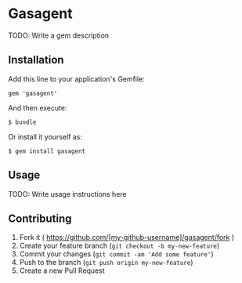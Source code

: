 # Gasagent

TODO: Write a gem description

## Installation

Add this line to your application's Gemfile:

    gem 'gasagent'

And then execute:

    $ bundle

Or install it yourself as:

    $ gem install gasagent

## Usage

TODO: Write usage instructions here

## Contributing

1. Fork it ( https://github.com/[my-github-username]/gasagent/fork )
2. Create your feature branch (`git checkout -b my-new-feature`)
3. Commit your changes (`git commit -am 'Add some feature'`)
4. Push to the branch (`git push origin my-new-feature`)
5. Create a new Pull Request
